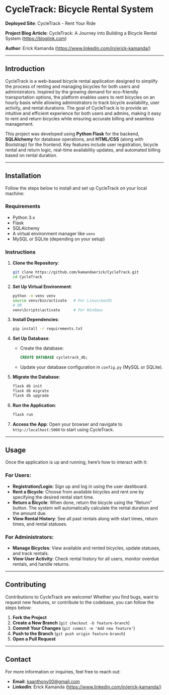 # **CycleTrack: Bicycle Rental System**

**Deployed Site**: CycleTrack - Rent Your Ride

**Project Blog Article**: CycleTrack: A Journey into Building a Bicycle Rental System  (https://bloglink.com)

**Author**: Erick Kamanda (https://www.linkedin.com/in/erick-kamanda/)

---

## **Introduction**

CycleTrack is a web-based bicycle rental application designed to simplify the process of renting and managing bicycles for both users and administrators. Inspired by the growing demand for eco-friendly transportation options, the platform enables users to rent bicycles on an hourly basis while allowing administrators to track bicycle availability, user activity, and rental durations. The goal of CycleTrack is to provide an intuitive and efficient experience for both users and admins, making it easy to rent and return bicycles while ensuring accurate billing and seamless management.

This project was developed using **Python Flask** for the backend, **SQLAlchemy** for database operations, and **HTML/CSS** (along with Bootstrap) for the frontend. Key features include user registration, bicycle rental and return logic, real-time availability updates, and automated billing based on rental duration.

---

## **Installation**

Follow the steps below to install and set up CycleTrack on your local machine:

### **Requirements**
- Python 3.x
- Flask
- SQLAlchemy
- A virtual environment manager like `venv`
- MySQL or SQLite (depending on your setup)

### **Instructions**
1. **Clone the Repository**:
   ```bash
   git clone https://github.com/kamandaerick/CycleTrack.git
   cd CycleTrack
   ```

2. **Set Up Virtual Environment**:
   ```bash
   python -m venv venv
   source venv/bin/activate   # For Linux/macOS
   # OR
   venv\Scripts\activate      # For Windows
   ```

3. **Install Dependencies**:
   ```bash
   pip install -r requirements.txt
   ```

4. **Set Up Database**:
   - Create the database:
     ```sql
     CREATE DATABASE cycletrack_db;
     ```
   - Update your database configuration in `config.py` (MySQL or SQLite).

5. **Migrate the Database**:
   ```bash
   flask db init
   flask db migrate
   flask db upgrade
   ```

6. **Run the Application**:
   ```bash
   flask run
   ```

7. **Access the App**:
   Open your browser and navigate to `http://localhost:5000` to start using CycleTrack.

---

## **Usage**

Once the application is up and running, here’s how to interact with it:

### **For Users:**
- **Registration/Login**: Sign up and log in using the user dashboard.
- **Rent a Bicycle**: Choose from available bicycles and rent one by specifying the desired rental start time.
- **Return a Bicycle**: When done, return the bicycle using the "Return" button. The system will automatically calculate the rental duration and the amount due.
- **View Rental History**: See all past rentals along with start times, return times, and rental statuses.

### **For Administrators:**
- **Manage Bicycles**: View available and rented bicycles, update statuses, and track rentals.
- **View User Activity**: Check rental history for all users, monitor overdue rentals, and handle returns.

---

## **Contributing**

Contributions to CycleTrack are welcome! Whether you find bugs, want to request new features, or contribute to the codebase, you can follow the steps below:

1. **Fork the Project**
2. **Create a New Branch** (`git checkout -b feature-branch`)
3. **Commit Your Changes** (`git commit -m 'Add new feature'`)
4. **Push to the Branch** (`git push origin feature-branch`)
5. **Open a Pull Request**


---

## **Contact**

For more information or inquiries, feel free to reach out:

- **Email**: kaanthony00@gmail.com
- **LinkedIn**: Erick Kamanda (https://www.linkedin.com/in/erick-kamanda/)
